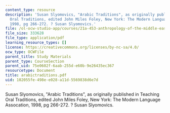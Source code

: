 ```yaml
---
content_type: resource
description: 'Susan Slyomovics, "Arabic Traditions", as originally published in Teaching
  Oral Traditions, edited John Miles Foley, New York: The Modern Language Assocation,
  1998, pg 266-272. ? Susan Slyomovics.'
file: /ol-ocw-studio-app/courses/21a-453-anthropology-of-the-middle-east-spring-2004/102055fe498ee028a11d5569838d6e7d_arabictraditions.pdf
file_size: 333628
file_type: application/pdf
learning_resource_types: []
license: https://creativecommons.org/licenses/by-nc-sa/4.0/
ocw_type: OCWFile
parent_title: Study Materials
parent_type: CourseSection
parent_uid: 75e0602f-6aab-255d-e60b-9e26435ec367
resourcetype: Document
title: arabictraditions.pdf
uid: 102055fe-498e-e028-a11d-5569838d6e7d
---
```

Susan Slyomovics, "Arabic Traditions", as originally published in Teaching Oral Traditions, edited John Miles Foley, New York: The Modern Language Assocation, 1998, pg 266-272. ? Susan Slyomovics.